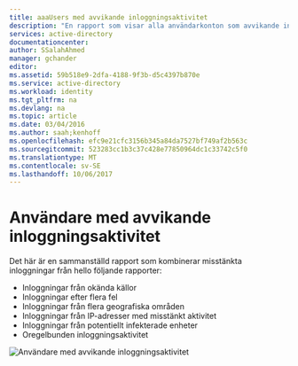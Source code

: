 ```yaml
---
title: aaaUsers med avvikande inloggningsaktivitet
description: "En rapport som visar alla användarkonton som avvikande inloggningsaktivitet har identifierats."
services: active-directory
documentationcenter: 
author: SSalahAhmed
manager: gchander
editor: 
ms.assetid: 59b518e9-2dfa-4188-9f3b-d5c4397b870e
ms.service: active-directory
ms.workload: identity
ms.tgt_pltfrm: na
ms.devlang: na
ms.topic: article
ms.date: 03/04/2016
ms.author: saah;kenhoff
ms.openlocfilehash: efc9e21cfc3156b345a84da7527bf749af2b563c
ms.sourcegitcommit: 523283cc1b3c37c428e77850964dc1c33742c5f0
ms.translationtype: MT
ms.contentlocale: sv-SE
ms.lasthandoff: 10/06/2017
---
```

# <a name="users-with-anomalous-sign-in-activity"></a>Användare med avvikande inloggningsaktivitet
Det här är en sammanställd rapport som kombinerar misstänkta inloggningar från hello följande rapporter:

<ul><li>Inloggningar från okända källor</li>
<li>Inloggningar efter flera fel</li>
<li>Inloggningar från flera geografiska områden</li>
<li>Inloggningar från IP-adresser med misstänkt aktivitet</li>
<li>Inloggningar från potentiellt infekterade enheter</li>
<li>Oregelbunden inloggningsaktivitet</li>
</ul>


![Användare med avvikande inloggningsaktivitet](./media/active-directory-reporting-users-with-anomalous-sign-in-activity/usersWithAnomalousSignInActivity.PNG)

